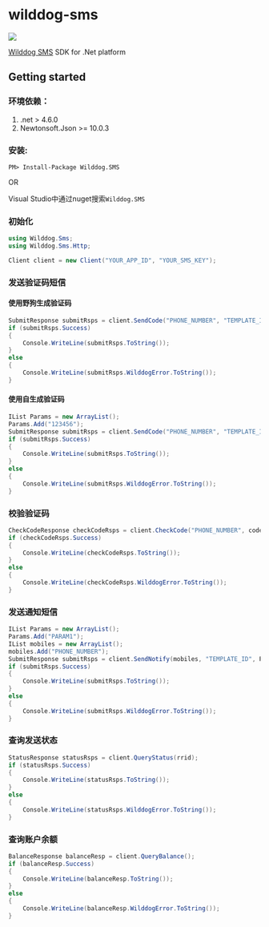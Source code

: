 # wilddog-sms

![](https://docs.wilddog.com/images/logo-d2df5d3b45.svg)

[Wilddog SMS](https://docs.wilddog.com/sms/index.html) SDK for .Net platform

## Getting started

### 环境依赖：
1. .net > 4.6.0
2. Newtonsoft.Json >= 10.0.3

### 安装:

`PM> Install-Package Wilddog.SMS`

OR

Visual Studio中通过nuget搜索`Wilddog.SMS`

### 初始化

```c#
using Wilddog.Sms;
using Wilddog.Sms.Http;

Client client = new Client("YOUR_APP_ID", "YOUR_SMS_KEY");
```

### 发送验证码短信

#### 使用野狗生成验证码
```c#
SubmitResponse submitRsps = client.SendCode("PHONE_NUMBER", "TEMPLATE_ID");
if (submitRsps.Success)
{
    Console.WriteLine(submitRsps.ToString());
}
else
{
    Console.WriteLine(submitRsps.WilddogError.ToString());
}
```

#### 使用自生成验证码
```c#
IList Params = new ArrayList();
Params.Add("123456");
SubmitResponse submitRsps = client.SendCode("PHONE_NUMBER", "TEMPLATE_ID", Params);
if (submitRsps.Success)
{
    Console.WriteLine(submitRsps.ToString());
}
else
{
    Console.WriteLine(submitRsps.WilddogError.ToString());
}
```

### 校验验证码

```c#
CheckCodeResponse checkCodeRsps = client.CheckCode("PHONE_NUMBER", code);
if (checkCodeRsps.Success)
{
    Console.WriteLine(checkCodeRsps.ToString());
}
else
{
    Console.WriteLine(checkCodeRsps.WilddogError.ToString());
}
```

### 发送通知短信

```c#
IList Params = new ArrayList();
Params.Add("PARAM1");
IList mobiles = new ArrayList();
mobiles.Add("PHONE_NUMBER");
SubmitResponse submitRsps = client.SendNotify(mobiles, "TEMPLATE_ID", Params);
if (submitRsps.Success)
{
    Console.WriteLine(submitRsps.ToString());
}
else
{
    Console.WriteLine(submitRsps.WilddogError.ToString());
}
```

### 查询发送状态

```c#
StatusResponse statusRsps = client.QueryStatus(rrid);
if (statusRsps.Success)
{
    Console.WriteLine(statusRsps.ToString());
}
else
{
    Console.WriteLine(statusRsps.WilddogError.ToString());
}
```

### 查询账户余额

```c#
BalanceResponse balanceResp = client.QueryBalance();
if (balanceResp.Success)
{
    Console.WriteLine(balanceResp.ToString());
}
else
{
    Console.WriteLine(balanceResp.WilddogError.ToString());
}
```